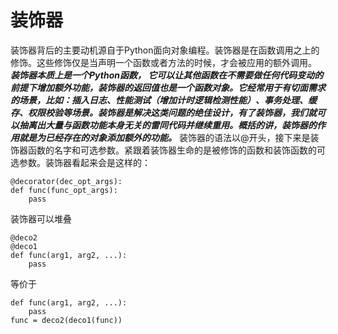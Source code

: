 # 装饰器
装饰器背后的主要动机源自于Python面向对象编程。装饰器是在函数调用之上的修饰。这些修饰仅是当声明一个函数或者方法的时候，才会被应用的额外调用。
***装饰器本质上是一个Python函数， 它可以让其他函数在不需要做任何代码变动的前提下增加额外功能，装饰器的返回值也是一个函数对象。它经常用于有切面需求的场景，比如：插入日志、性能测试（增加计时逻辑检测性能）、事务处理、缓存、权限校验等场景。装饰器是解决这类问题的绝佳设计，有了装饰器，我们就可以抽离出大量与函数功能本身无关的雷同代码并继续重用。概括的讲，装饰器的作用就是为已经存在的对象添加额外的功能。***
装饰器的语法以@开头，接下来是装饰器函数的名字和可选参数。紧跟着装饰器生命的是被修饰的函数和装饰函数的可选参数。装饰器看起来会是这样的：
```
@decorator(dec_opt_args):
def func(func_opt_args):
	pass
```
装饰器可以堆叠
```
@deco2
@deco1
def func(arg1, arg2, ...):
	pass
```
等价于
```
def func(arg1, arg2, ...):
	pass
func = deco2(deco1(func))

```